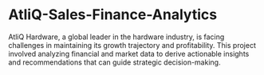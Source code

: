 # AtliQ-Sales-Finance-Analytics
AtliQ Hardware, a global leader in the hardware industry, is facing challenges in maintaining its growth trajectory and profitability. This project involved analyzing financial and market data to derive actionable insights and recommendations that can guide strategic decision-making.
